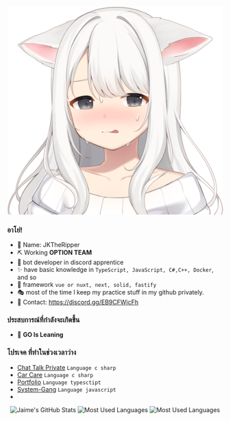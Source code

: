 <p align="center">
  <img src="11.png">
</p>



### อาโย่!

- 🍒 Name: JKTheRipper
- ⛏ Working  **OPTION TEAM** 
- 🎨 bot developer in discord apprentice
- ✨ have basic knowledge in `TypeScript, JavaScript, C#,C++, Docker`, and so
- 🎃 framework `vue or nuxt, next, solid, fastify`
- 🎭 most of the time I keep my practice stuff in my github privately.
- 💬 Contact: https://discord.gg/EB9CFWjcFh

### ประสบการณ์ที่กำลังจะเกิดขึ้น
- 🔭 **GO Is Leaning**

### โปรเจค ที่ทำในช่วงเวลาว่าง
- [Chat Talk Private](https://github.com/JKTheRipperTH/chat-g) `Language c sharp`
- [Car Care](https://github.com/JKTheRipperTH/car-care) `Language c sharp`
- [Portfolio](https://github.com/JKTheRipperTH/car-care) `Language typesctipt`
- [System-Gang](https://github.com/JKTheRipperTH/System-Gang) `Language javascript`
- 
<p align="center">
    <img alt="Jaime's GitHub Stats" height="160em"  src="https://github-readme-stats.vercel.app/api?username=JKTheRipperTH&theme=material-palenight&show_icons=true">
    <img alt="Most Used Languages" height="160em" src="https://github-readme-stats.vercel.app/api/top-langs/?username=JKTheRipperTH&hide=html&layout=compact&theme=material-palenight" >
    <img alt="Most Used Languages" height="160em" src="https://lanyard.cnrad.dev/api/827530462675075102" >
</p>

